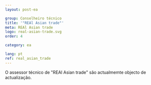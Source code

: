 ```yaml
---
layout: post-ea

group: Сonselheiro técnico
title: '"REAl Asian trade"'
meta: REAl Asian trade
logo: real-asian-trade.svg
order: 4

category: ea

lang: pt
ref: real_asian_trade
---
```


O assessor técnico de "REAl Asian trade" são actualmemte objecto de actualização.